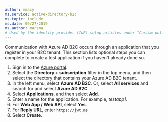 ```yaml
---
author: mmacy
ms.service: active-directory-b2c
ms.topic: include
ms.date: 09/27/2019
ms.author: marsma
# Used by the identity provider (IdP) setup articles under "Custom policy"
---
```

Communication with Azure AD B2C occurs through an application that you register in your B2C tenant. This section lists optional steps you can complete to create a test application if you haven't already done so.

1. Sign in to the [Azure portal](https://portal.azure.com).
1. Select the **Directory + subscription** filter in the top menu, and then select the directory that contains your Azure AD B2C tenant.
1. In the left menu, select **Azure AD B2C**. Or, select **All services** and search for and select **Azure AD B2C**.
1. Select **Applications**, and then select **Add**.
1. Enter a name for the application. For example, *testapp1*.
1. For **Web App / Web API**, select **Yes**.
1. For **Reply URL**, enter `https://jwt.ms`
1. Select **Create**.
